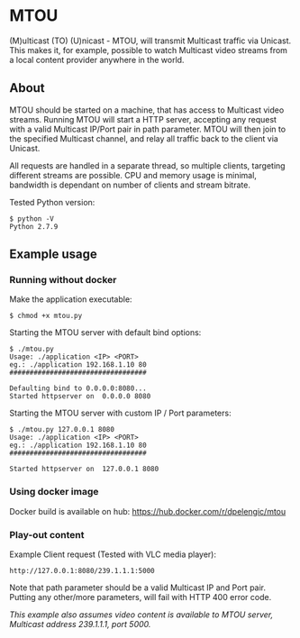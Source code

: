 # MTOU

(M)ulticast (TO) (U)nicast - MTOU, will transmit Multicast traffic via Unicast.
This makes it, for example, possible to watch Multicast video streams from a local content provider anywhere in the world.

## About

MTOU should be started on a machine, that has access to Multicast video streams.
Running MTOU will start a HTTP server, accepting any request with a valid Multicast IP/Port pair in path parameter. MTOU will then join to the specified Multicast channel, and relay all traffic back to the client via Unicast.

All requests are handled in a separate thread, so multiple clients, targeting different streams are possible. CPU and memory usage is minimal, bandwidth is dependant on number of clients and stream bitrate.

Tested Python version:
```
$ python -V
Python 2.7.9
```

## Example usage

### Running without docker

Make the application executable:
```
$ chmod +x mtou.py 
```

Starting the MTOU server with default bind options:
```
$ ./mtou.py 
Usage: ./application <IP> <PORT>
eg.: ./application 192.168.1.10 80
##################################

Defaulting bind to 0.0.0.0:8080...
Started httpserver on  0.0.0.0 8080
```

Starting the MTOU server with custom IP / Port parameters:
```
$ ./mtou.py 127.0.0.1 8080
Usage: ./application <IP> <PORT>
eg.: ./application 192.168.1.10 80
##################################

Started httpserver on  127.0.0.1 8080
```

### Using docker image

Docker build is available on hub:
https://hub.docker.com/r/dpelengic/mtou

### Play-out content

Example Client request (Tested with VLC media player):
```
http://127.0.0.1:8080/239.1.1.1:5000
```
Note that path parameter should be a valid Multicast IP and Port pair. Putting any other/more parameters, will fail with HTTP 400 error code.

_This example also assumes video content is available to MTOU server, Multicast address 239.1.1.1, port 5000._
